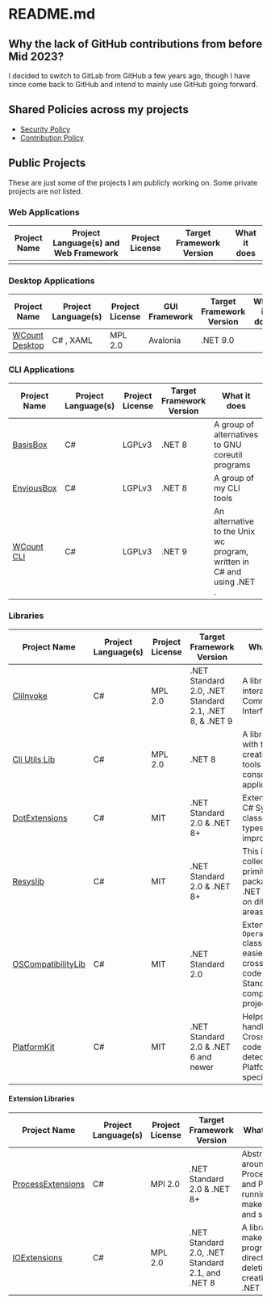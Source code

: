# README.md

## Why the lack of GitHub contributions from before Mid 2023?
I decided to switch to GitLab from GitHub a few years ago, though I have since come back to GitHub and intend to mainly use GitHub going forward.

## Shared Policies across my projects
* [Security Policy](https://github.com/alastairlundy/AlastairLundy/blob/main/SECURITY.md)
* [Contribution Policy](https://github.com/alastairlundy/AlastairLundy/blob/main/CONTRIBUTING.md)

## Public Projects
These are just some of the projects I am publicly working on. Some private projects are not listed.

### Web Applications
| Project Name | Project Language(s) and Web Framework | Project License | Target Framework Version | What it does | 
|-|-|-|-|-|
| | | | | |

### Desktop Applications
| Project Name | Project Language(s) | Project License | GUI Framework | Target Framework Version | What it does | 
|-|-|-|-|-|-|
| [WCount Desktop](https://github.com/alastairlundy/wcount) | C# , XAML | MPL 2.0 | Avalonia | .NET 9.0 | |

### CLI Applications
| Project Name | Project Language(s) | Project License | Target Framework Version | What it does | 
|-|-|-|-|-|
| [BasisBox](https://github.com/alastairlundy/BasisBox/) | C# | LGPLv3 |.NET 8 | A group of alternatives to GNU coreutil programs |
| [EnviousBox](https://github.com/alastairlundy/EnviousBox) | C# | LGPLv3 | .NET 8 | A group of my CLI tools | 
| [WCount CLI](https://github.com/alastairlundy/WCount) | C# | LGPLv3 | .NET 9 | An alternative to the Unix wc program, written in C# and using .NET . |

### Libraries
| Project Name | Project Language(s) | Project License |Target Framework Version | What it does | 
|-|-|-|-|-|
| [CliInvoke](https://github.com/alastairlundy/CliInvoke) | C# | MPL 2.0 | .NET Standard 2.0, .NET Standard 2.1, .NET 8, & .NET 9 | A library for interacting with Command Line Interfaces. |
| [Cli Utils Lib](https://github.com/alastairlundy/CliUtilsLib) | C# | MPL 2.0 | .NET 8 | A library to help with the creation of CLI tools and/or console applications.|
| [DotExtensions](https://github.com/alastairlundy/DotExtensions) | C# | MIT | .NET Standard 2.0 & .NET 8+ | Extensions to C# System classes and types to improve them. | 
| [Resyslib](https://github.com/alastairlundy/Resyslib) | C# | MIT | .NET Standard 2.0 & .NET 8+ | This is a collection of primitive packages for .NET focussed on different areas. | 
| [OSCompatibilityLib](https://github.com/alastairlundy/OSCompatibilityLib) | C# | MIT | .NET Standard 2.0 | Extends the ``OperatingSystem`` class to make it easier to handle cross-platform code on .NET Standard 2 compatible projects |
| [PlatformKit](https://github.com/alastairlundy/PlatformKit) | C# | MIT | .NET Standard 2.0 & .NET 6 and newer | Helps with handling Cross-platform code and detecting Platform specific things. |

#### Extension Libraries
| Project Name | Project Language(s) | Project License |Target Framework Version | What it does | 
|-|-|-|-|-|
| [ProcessExtensions](https://github.com/alastairlundy/Extensions.Processes) | C# | MPl 2.0 | .NET Standard 2.0 & .NET 8+ | Abstractions around Processes and Process running to make it easier and safer. | 
| [IOExtensions](https://github.com/alastairlundy/Extensions.IO) | C# | MPL 2.0 | .NET Standard 2.0, .NET Standard 2.1, and .NET 8 | A library to make programmatic directory deletion and creation in .NET easier. | 
